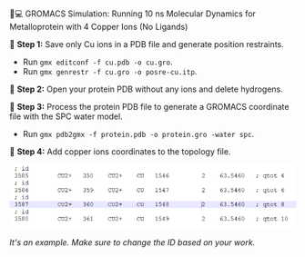  🔬💻 GROMACS Simulation: Running 10 ns Molecular Dynamics for Metalloprotein with 4 Copper Ions (No Ligands)

🔧 **Step 1:** Save only Cu ions in a PDB file and generate position restraints.

- Run `gmx editconf -f cu.pdb -o cu.gro`.
- Run `gmx genrestr -f cu.gro -o posre-cu.itp`.

🔧 **Step 2:** Open your protein PDB without any ions and delete hydrogens.

🔧 **Step 3:** Process the protein PDB file to generate a GROMACS coordinate file with the SPC water model.

 - Run `gmx pdb2gmx -f protein.pdb -o protein.gro -water spc`.

 🔧 **Step 4:** Add copper ions coordinates to the topology file.

![Cooper Ions Coordinate Topology File](cooperions_coordinate_topology_file.jpg)

*It's an example. Make sure to change the ID based on your work.*








